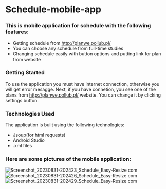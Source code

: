 # Schedule-mobile-app
### This is mobile application for schedule with the following features:
- Getting schedule from http://planwe.pollub.pl/
- You can choose any schedule from full-time studies
- Changing schedule easily with button options and putting link for plan from website

### Getting Started
To use the application you must have internet connection, otherwise you will get error mesagge. Next, if you have connetion, you see one of the plans from http://planwe.pollub.pl/ website. You can change it by clicking settings button.

 ### Technologies Used
 The application is built using the following technologies:

- Jsoup(for html requests)
- Android Studio
- .xml files

### Here are some pictures of the mobile application:

![Screenshot_20230831-202423_Schedule_Easy-Resize com](https://github.com/AdamDawi/Schedule-mobile-app/assets/49430055/e2141930-d0c7-4e0c-b740-416ecdb88cac)
![Screenshot_20230831-202426_Schedule_Easy-Resize com](https://github.com/AdamDawi/Schedule-mobile-app/assets/49430055/0f010b0e-10ae-4497-9a33-0d8bbb37a88e)
![Screenshot_20230831-202429_Schedule_Easy-Resize com](https://github.com/AdamDawi/Schedule-mobile-app/assets/49430055/f23b7fe7-eac2-4d7b-a327-ae17cf134485)
